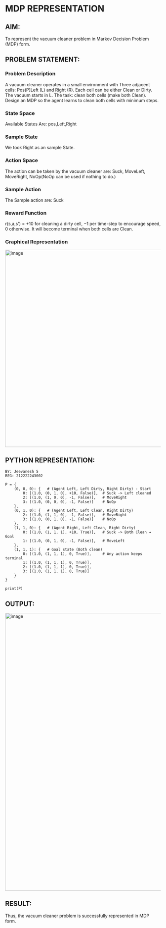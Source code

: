 # MDP REPRESENTATION

## AIM:
To represent the vacuum cleaner problem in Markov Decision Problem (MDP) form.

## PROBLEM STATEMENT:

### Problem Description
A vacuum cleaner operates in a small environment with Three adjacent cells:
Pos(P)Left (L) and Right (R). Each cell can be either Clean or Dirty. The vacuum starts in
L. The task: clean both cells (make both Clean). Design an MDP so the agent learns to
clean both cells with minimum steps.

### State Space
Available States Are: pos,Left,Right

### Sample State
We took Right as an sample State.

### Action Space
The action can be taken by the vacuum cleaner are: Suck, MoveLeft, MoveRight,
NoOp(NoOp can be used if nothing to do.)

### Sample Action
The Sample action are: Suck

### Reward Function
r(s,a,s') = +10 for cleaning a dirty cell, −1 per time-step to encourage speed, 0
otherwise. It will become terminal when both cells are Clean.

### Graphical Representation
<img width="1115" height="637" alt="image" src="https://github.com/user-attachments/assets/ca45647d-5c00-44ee-9d43-6004afc3bdcc" />

## PYTHON REPRESENTATION:
```
BY: Jeevanesh S
REG: 212222243002
```
```
P = {
    (0, 0, 0): {   # (Agent Left, Left Dirty, Right Dirty) - Start
        0: [(1.0, (0, 1, 0), +10, False)],  # Suck -> Left cleaned
        2: [(1.0, (1, 0, 0), -1, False)],   # MoveRight
        3: [(1.0, (0, 0, 0), -1, False)]    # NoOp
    },
    (0, 1, 0): {   # (Agent Left, Left Clean, Right Dirty)
        2: [(1.0, (1, 1, 0), -1, False)],   # MoveRight
        3: [(1.0, (0, 1, 0), -1, False)]    # NoOp
    },
    (1, 1, 0): {   # (Agent Right, Left Clean, Right Dirty)
        0: [(1.0, (1, 1, 1), +10, True)],   # Suck -> Both Clean → Goal
        1: [(1.0, (0, 1, 0), -1, False)],   # MoveLeft
    },
    (1, 1, 1): {   # Goal state (Both clean)
        0: [(1.0, (1, 1, 1), 0, True)],     # Any action keeps terminal
        1: [(1.0, (1, 1, 1), 0, True)],
        2: [(1.0, (1, 1, 1), 0, True)],
        3: [(1.0, (1, 1, 1), 0, True)]
    }
}

print(P)
```

## OUTPUT:
<img width="1148" height="897" alt="image" src="https://github.com/user-attachments/assets/1f0c6944-ecd4-4184-b1d5-b274acb727c5" />

## RESULT:
Thus, the vacuum cleaner problem is successfully represented in MDP form.



